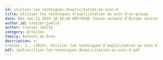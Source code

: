 ```yaml
---
id: utiliser-les-techniques-dexplicitation-au-sein-d
title: Utiliser les techniques d’explicitation au sein d’un groupe
date: Mon Jan 21 2019 10:16:49 GMT+0100 (heure normale d’Europe centrale)
author_id: crozier-joelle
author: Crozier Joëlle
category: Articles
family: Auteurs du Grex
description: >-
Crozier, J., (2013), Utiliser les techniques d’explicitation au sein d’un groupe, Expliciter n° 99, p.1-9. 
pdf: /pdf/utiliser-les-techniques-dexplicitation-au-sein-d.pdf
---
```

